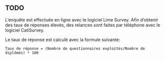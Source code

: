 ## TODO ##

L’enquête est effectuée en ligne avec le logiciel Lime Survey.
Afin d’obtenir des taux de réponses élevés, des relances sont faites par téléphone avec le logiciel CatiSurvey.
        
Le taux de réponse est calculé avec la formule suivante:
```
Taux de réponse = (Nombre de questionnaires exploités/Nombre de diplômés) * 100
```

